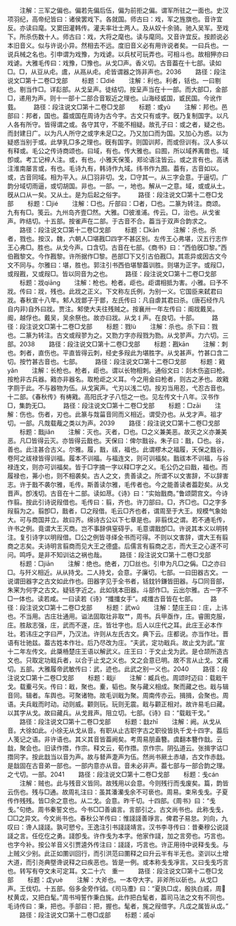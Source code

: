 <!-- { "loadSidebar": true } -->
　　注解：三军之偏也。偏若先偏后伍，偏为前拒之偏。谓军所驻之一面也。史汉项羽纪，高帝纪皆曰：诸侯罢戏下。各就国。师古曰：戏，军之旌旗也。音许宜反。亦读曰麾。又窦田灌韩传。灌夫率壮士两人。及从奴十余骑。驰入吴军。至戏下。所杀伤数十人。师古曰：戏，大将之麾也。读与麾同。又音许宜反。按颜说必本旧音义。似与许说小异。然相去不远。度旧音义必有用许说者矣。一曰兵也。一说兵械之名也。引申谓为戏豫，为戏谑。以兵杖可玩弄也。可相斗也。故相狎亦曰戏谑。大雅毛传曰：戏豫，□豫也。从戈□声。香义切。古音葢在十七部。读如□。□，从豆从虍。鬳，从鬲从虍。虍皆谓器之饰非声也。2036
　　路径：段注说文□第十二卷□戈部
　　标题：□dié
　　注解：利也。利者，铦也。一曰剔也。剔当作□。详髟部。从戈呈声。徒结切。按呈声当在十一部。而大部□，金部□，递用为声。则十一部十二部合音冣近之理也。山海经戜国，戜民国。今讹作臷。
　　路径：段注说文□第十二卷□戈部
　　标题：或yù
　　注解：邦也。邑部曰：邦者，国也。葢或国在周诗为古今字。古文只有或字。旣乃复制国字。以凡人各有所守。皆得谓之或。各守其守，不能不相疑。故孔子曰：或之者，疑之也。而封建日广。以为凡人所守之或字未足□之。乃又加口而为国。又加心为惑。以为疑惑当别于或。此孳乳□多之理也。旣有国字。则国训邦，而或但训有。汉人多以有释或。毛公之传诗商颂也。曰域，有也。传大雅也。曰囿，所以域养离兽也。域卽或。考工记梓人注。或，有也。小雅天保笺，郑论语注皆云。或之言有也。高诱注淮南屡言或，有也。毛诗九有，韩诗作九域。纬书作九囿。葢有，古音如以。或，古音同域。相为平入。从囗羽非切。戈，□守其一。从三字会意。于逼切。广韵分域切雨逼，或切胡国。非也。一部。一，地也。解从一之意。域，或或从土。旣从口从一矣。又从土。是为后起之俗字。
　　路径：段注说文□第十二卷□戈部
　　标题：□jié
　　注解：□也。斤部曰：□者，□也。二篆为转注。商颂。九有有□。笺云。九州岛齐壹□然。大雅。□彼淮浦。传云。□，治也。从戈雀声。昨结切。十五部。按雀声在二部。于古音不合。葢当于双声合韵求之。
　　路径：段注说文□第十二卷□戈部
　　标题：□kān
　　注解：杀也。杀者，戮也。按汉，魏，六朝人□堪戡□四字不甚区别。左传王心弗堪，汉五行志作王心弗□。胜也。从戈今声。口含切。古音在七部。《商书》曰：“西伯旣□黎。”西伯戡黎文。今作戡黎。许所据作□黎。邑部□下又引古伯戡□。其乖异或因古文今文不同与。尔雅曰：堪，胜也。郭注引书西伯堪黎葢训胜。则堪为正字。或叚□，或叚戡，又或叚□。皆以同音为之也。
　　路径：段注说文□第十二卷□戈部
　　标题：戕qiānɡ
　　注解：枪也。枪者。歫也。歫谓相抵为害。小雅。曰予不戕。传曰：戕，残也。此戕之正义。下文称左氏例，为别一义。它国臣来弑君曰戕。春秋宣十八年。邾人戕鄫子于鄫，左氏传曰：凡自虐其君曰杀。(唐石经作凡自内非)自外曰戕。贾注。邾使大夫往残贼之。按襄卅一年左传曰：阍戕戴吴。阍，越俘也。戴吴，吴余祭也。故亦曰戕。从戈丬声。在良切。十部。
　　路径：段注说文□第十二卷□戈部
　　标题：戮lù
　　注解：杀也。杀下曰：戮也。二篆为转注。古文或叚翏为之。又勠力字亦叚戮为勠。从戈翏声。力六切。三部。2038
　　路径：段注说文□第十二卷□戈部
　　标题：戡kān
　　注解：刺也。刺者，直伤也。平直皆得云刺，经史多叚此为堪胜字。从戈甚声。竹甚口含二切。按竹甚古音也。七部。
　　路径：段注说文□第十二卷□戈部
　　标题：戭yǎn
　　注解：长枪也。枪者，歫也。谓以长物相刺。通俗文曰：剡木伤盗曰枪。按枪非古兵器。戭亦非器名。取枪歫之义耳。今之用金曰枪者，则古之矛也。故戭字厕于此。不与器物为伍。从戈寅声。弋刃以浅二切。按刃当用忍，弋忍古音也。十二部。《春秋传》有梼戭。高阳氏才子八恺之一也。见左传文十八年。汉书作□，集韵无□。
　　路径：段注说文□第十二卷□戈部
　　标题：□zāi
　　注解：伤也。伤者，刃也。此篆与烖菑音同而义相近。谓受刅也。从戈才声。祖才切。一部。凡烖载胾之类以为声。2039
　　路径：段注说文□第十二卷□戈部
　　标题：戬jiǎn
　　注解：灭也。灭者，□也。□之义兼美恶。故灭之义亦兼美恶。凡□皆得云灭。亦皆得云戬也。天保曰：俾尔戬谷。朱子曰：戬，□也。谷，善也。此注甚合古义。尔雅。履，戬，祓，福也。此谓樛木之福履，天保之戬谷，卷阿之祓禄皆得训福。履本不训福。与福连文，则可训福矣。戬祓本不训福，与谷禄连文，则亦可训福矣。皆于□字摘一字以释□字之义。毛公仍之曰戬，福也。而履禄也，茀小也，则不相袭矣。古人之文，贵善读之。所谓不以文害辞，不以辞害志。许于戬不袭尔雅，毛传。斯善读尔雅，毛传者也。今之能善读者葢尟矣。从戈晋声。卽浅切。古音在十二部。读如荩。《诗》曰：“实始戬商。”鲁颂閟宫文。今诗作翦。按此引诗说叚借也。毛传曰：翦，齐也。许刀部曰。□，齐□也。□之字多叚翦为之。翦卽□，戬者，□之叚借。毛云□齐也者，谓周至于大王。规模气象始大。可与商国并立。故曰齐。绵诗古公以下七章是也。非翦伐之谓。若不通毛传，许书之例。竟谓大王灭商。岂不事辞俱窒碍乎。毛意谓戬卽□。许说其本义以明转注。复引诗字以明叚借。□公之例皆寻绎全书而可得。不则以文害辞，谓大王有翦商之志矣。夫诗明言翦商而见大王之德盛。后儒言有翦商之志，而大王之心遂不可问。鸣呼。是非不知训诂之祸也哉。
　　路径：段注说文□第十二卷□戈部
　　标题：□jiān
　　注解：绝也。绝者，刀□丝也。引申为凡□之偁。□之亦曰□。与歼义相近。从从持戈。二人持戈，会意。子廉切。七部。一曰田器古文。一说谓田器字之古文如此作也。田器字见于全书者，铦鈂钤鎌皆田器。与□同音部，朱宷为何字之古文。疑铦字近之。此如铫本田器。斗部作□。云出尔雅。古一字不□一体也。读若咸。一曰读若《诗》“攕攕女手”。咸攕古音皆在七部。
　　路径：段注说文□第十二卷□戈部
　　标题：武wǔ
　　注解：楚庄王曰：庄，上讳也。不当用。古庄壮通用。谥法固取壮非取艹，周书。兵甲亟作，庄。睿圉克服，庄。胜敌志强，庄，武而不遂，庄。皆壮字也。后人以庄代之耳。此庄王必本作壮。若讳庄之字曰严，乃汉法。许则从左氏古文。典下云。庄都说。亦当作壮。晋语有壮驰兹。葢古姓本作壮。后乃尽改为庄。“夫武，定功戢兵。故止戈为武。”宣十二年左传文。此檃桰楚庄王语以解武义。庄王曰：于文止戈为武。是仓颉所造古文也。只取定功戢兵者，以合于止戈之义也。文之会意已明。故不言从止戈。文甫切。五部。大雅履帝武敏传曰：武，迹也。此武之别一义也。2040
　　路径：段注说文□第十二卷□戈部
　　标题：戢jí
　　注解：臧兵也。周颂时迈曰：载戢干戈。载櫜弓矢。传曰：戢，聚也。櫜，韬也。聚与藏义相成。聚而藏之也。戢与辑音同。辑者。车舆也。可聚诸物。故毛训戢为聚。周南传亦云。揖揖，会聚也。周语。夫兵戢而时动。动则威。颧则玩。玩则无震。戢与颧正相对。故许易毛曰藏。以其字从戈。故曰藏兵。从戈咠声。阻立切。七部。《诗》曰：“载戢干戈。”
　　路径：段注说文□第十二卷□戈部
　　标题：戠zhī
　　注解：阙。从戈从音。大徐如此。小徐无从戈从音。有职从止古职字古之职役皆执千戈十四字。葢后人笺记之语。非许语也。其义其音皆葢阙矣。考周易朋盍簪。虞翻本簪作戠。云戠，聚会也。旧读作撍，作宗。释文云，荀作撍。京作宗。阴弘道云。张揖字诂□撍同字。按此戠当以音为声。故与朁声疌声为伍。然尚书厥土赤埴，古文作赤戠。是戠固在古音弟一部也。一部内意亦从音。音未必非声。葢七部与一部合韵之理。之弋切。一部。2041
　　路径：段注说文□第十二卷□戈部
　　标题：戋cán
　　注解：贼也。此与残音义皆同。故残用以会意。今则残行而戋废矣。篇，韵皆云伤也。残与□通。故周礼注曰：虽其潘灡戋余不可亵也。周易。束帛戋戋。子夏传作残残。皆□余之意也。从二戈。会意。昨千切。十四部。《周书》曰：“戋戋。”句绝。周书秦誓文也。今书□□善谝言。言部引之。古文尚书也。此称戋戋，□□之异文。今文尚书也。春秋公羊传曰：惟諓諓善竫言。俾君子易怠。刘向，九叹曰：谗人諓諓。孰可愬兮。王逸注引书諓諓靖言。汉书李寻传曰：昔秦穆公说諓諓之言。任仡仡之勇。諓卽戋。许作戋为本字。他家作諓，加之言旁也。巧言也。也字今补。按公羊音义引贾逵外传注曰：諓諓，巧言也。许正用待中说释戋戋。与上贼义少别。此正如圛训回行，而引洪范曰圛释之曰升云半有半无也。垐训以土增大道，而引尧典墍谗说释之曰疾恶也。皆是一例。或本称戋戋凈言。又曰戋戋巧言也。转写有夺文未可定耳。文二十六　重一
　　路径：段注说文□第十二卷□戈部
　　标题：戉yuè
　　注解：大斧也。一本夺大字。非斧所以斫也。从戈□声。王伐切。十五部。俗多金旁作钺。《司马灋》曰：“夏执□戉，殷执白戚，周杖黄戉，又把白髦。”周书坶誓作秉白旄。此作把白髦者，葢司马法之文有不同也。毛诗传曰：秉，把也。手部曰：把，握也。髦者，旄之叚借字。凡戉之属皆从戉。”
　　路径：段注说文□第十二卷□戉部
　　标题：戚qī
